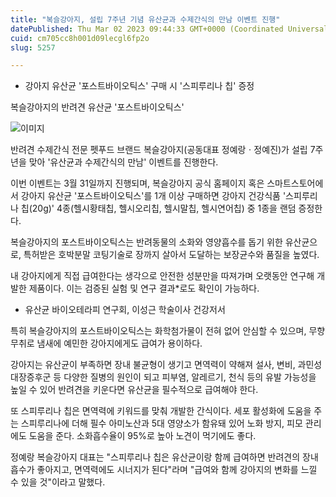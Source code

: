 ```yaml
---
title: "복슬강아지, 설립 7주년 기념 유산균과 수제간식의 만남 이벤트 진행"
datePublished: Thu Mar 02 2023 09:44:33 GMT+0000 (Coordinated Universal Time)
cuid: cm705cc8h001d09lecgl6fp2o
slug: 5257

---
```



- 강아지 유산균 '포스트바이오틱스' 구매 시 '스피루리나 칩' 증정

복슬강아지의 반려견 유산균 '포스트바이오틱스'

![이미지](https://cdn.hashnode.com/res/hashnode/image/upload/v1739258058972/72ec2d1a-470d-4990-98ad-27935650589f.jpeg)

반려견 수제간식 전문 펫푸드 브랜드 복슬강아지(공동대표 정예랑ㆍ정예진)가 설립 7주년을 맞아 '유산균과 수제간식의 만남' 이벤트를 진행한다.

이번 이벤트는 3월 31일까지 진행되며, 복슬강아지 공식 홈페이지 혹은 스마트스토어에서 강아지 유산균 '포스트바이오틱스'를 1개 이상 구매하면 강아지 건강식품 '스피루리나 칩(20g)' 4종(헬시황태칩, 헬시오리칩, 헬시말칩, 헬시연어칩) 중 1종을 랜덤 증정한다.

복슬강아지의 포스트바이오틱스는 반려동물의 소화와 영양흡수를 돕기 위한 유산균으로, 특허받은 호박분말 코팅기술로 장까지 살아서 도달하는 보장균수와 품질을 높였다.

내 강아지에게 직접 급여한다는 생각으로 안전한 성분만을 따져가며 오랫동안 연구해 개발한 제품이다. 이는 검증된 실험 및 연구 결과*로도 확인이 가능하다.

* 유산균 바이오테라피 연구회, 이성근 학술이사 건강저서

특히 복슬강아지의 포스트바이오틱스는 화학첨가물이 전혀 없어 안심할 수 있으며, 무향 무취로 냄새에 예민한 강아지에게도 급여가 용이하다.

강아지는 유산균이 부족하면 장내 불균형이 생기고 면역력이 약해져 설사, 변비, 과민성 대장증후군 등 다양한 질병의 원인이 되고 피부염, 알레르기, 천식 등의 유발 가능성을 높일 수 있어 반려견을 키운다면 유산균을 필수적으로 급여해야 한다.

또 스피루리나 칩은 면역력에 키워드를 맞춰 개발한 간식이다. 세포 활성화에 도움을 주는 스피루리나에 더해 필수 아미노산과 5대 영양소가 함유돼 있어 노화 방지, 피모 관리에도 도움을 준다. 소화흡수율이 95%로 높아 노견이 먹기에도 좋다.

정예랑 복슬강아지 대표는 "스피루리나 칩은 유산균이랑 함께 급여하면 반려견의 장내 흡수가 좋아지고, 면역력에도 시너지가 된다"라며 "급여와 함께 강아지의 변화를 느낄 수 있을 것"이라고 말했다.